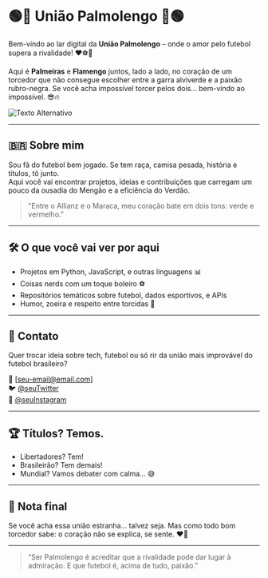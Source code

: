 # 🟢🔴 União Palmolengo 🔴🟢

Bem-vindo ao lar digital da **União Palmolengo** – onde o amor pelo futebol supera a rivalidade! ❤️⚽️💚

Aqui é **Palmeiras** e **Flamengo** juntos, lado a lado, no coração de um torcedor que não consegue escolher entre a garra alviverde e a paixão rubro-negra. Se você acha impossível torcer pelos dois... bem-vindo ao impossível. 😎🔥

![Texto Alternativo](https://i.redd.it/3b64t1alq83b1.jpg)

---

## 🇧🇷 Sobre mim

Sou fã do futebol bem jogado. Se tem raça, camisa pesada, história e títulos, tô junto.  
Aqui você vai encontrar projetos, ideias e contribuições que carregam um pouco da ousadia do Mengão e a eficiência do Verdão.  

> "Entre o Allianz e o Maraca, meu coração bate em dois tons: verde e vermelho."

---

## 🛠️ O que você vai ver por aqui

- Projetos em Python, JavaScript, e outras linguagens 📊
- Coisas nerds com um toque boleiro ⚽
- Repositórios temáticos sobre futebol, dados esportivos, e APIs
- Humor, zoeira e respeito entre torcidas 🤝

---

## 💬 Contato

Quer trocar ideia sobre tech, futebol ou só rir da união mais improvável do futebol brasileiro?

📧 [seu-email@email.com]  
🐦 [@seuTwitter](https://twitter.com/seuTwitter)  
📸 [@seuInstagram](https://instagram.com/seuInstagram)

---

## 🏆 Títulos? Temos.

- Libertadores? Tem!  
- Brasileirão? Tem demais!  
- Mundial? Vamos debater com calma... 😅  

---

## 📌 Nota final

Se você acha essa união estranha... talvez seja. Mas como todo bom torcedor sabe: o coração não se explica, se sente. ❤️💚

---

> “Ser Palmolengo é acreditar que a rivalidade pode dar lugar à admiração. E que futebol é, acima de tudo, paixão.”

